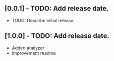## [0.0.1] - TODO: Add release date.

* TODO: Describe initial release.

## [1.0.0] - TODO: Add release date.

* Added analyzer
* Improvement readme
